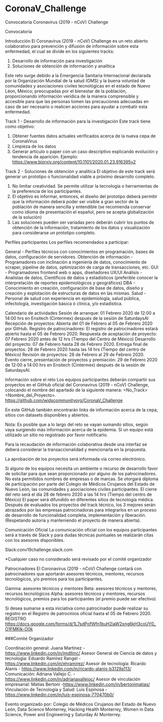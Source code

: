 # CoronaV_Challenge
Convocatoria Coronavirus (2019 - nCoV) Challenge  

Convocatoria 

Introducción
El Coronavirus (2019 - nCoV) Challenge es un reto abierto colaborativo para prevención y difusión de información sobre esta enfermedad, el cual se divide en los siguientes tracks:
1) Desarrollo de información para investigación
2) Soluciones de obtención de información y analítica

Este reto surge debido a la Emergencia Sanitaria Internacional declarada por la Organización Mundial de la salud (OMS) y la buena voluntad de comunidades y asociaciones civiles tecnológicas en el estado de Nuevo Léon, México; preocupadas por el bienestar de la población, proporcionando información verídica de la manera comprensible y accesible para que las personas tomen las precauciones adecuadas en caso de ser necesario o realicen acciones para ayudar a combatir esta enfermedad.

Track 1 - Desarrollo de información para la investigación
Este track tiene como objetivo:
1. 	Obtener fuentes datos actuales verificados acerca de la nueva cepa de CoronaVirus
2.	Limpieza de los datos
3. 	Generar artículo o paper con un caso descriptivo explicando evolución y tendencia de aparición. Ejemplo: https://www.biorxiv.org/content/10.1101/2020.01.23.916395v2

Track 2 - Soluciones de obtención y analítica
El objetivo de este track será generar un prototipo o funcionalidad viable a próximo desarrollo completo.
1. 	No limitar creatividad. Se permite utilizar la tecnología o herramientas de la preferencia de los participantes.
2. 	El objetivo es informar, entonces, el diseño del prototipo deberá permitir que la información deberá poder ser visible a gran sector de la población de manera sencilla y entendible (se recomienda conservar como idioma de presentación el español, pero se acepta globalización de la solución)
3. 	Las soluciones pueden ser variadas pero deberán cubrir los puntos de obtención de la información, tratamiento de los datos y visualización para considerarse un prototipo completo.

Perfiles participantes
Los perfiles recomendados a participar: 

General - Perfiles técnicos con conocimientos en programación, bases de datos, configuración de servidores.
Obtención de información - Programadores con inclinación a ingeniería de datos, conocimiento de scraper, pipeline de datos, optimización de carga de transacciones, etc.
GUI - Programadores frontend web o apps, diseñadores UX/UI
Análisis - Analistas de datos, Científicos de datos y estadísticos (preferible conocer la interpretación de reportes epidemiológicos y geográficos)
DBA - Conocimiento en creación, configuración de base de datos, diseño y creación y explotación de estructuras de datos en las mismas.
Salud - Personal de salud con experiencia en epidemiología, salud pública, infectología, investigación básica ó clínica, y/o estadística.

Calendario de actividades
Sesión de arranque: 01 Febrero 2020 de 12:00 a 14:00 hrs en Ensitech (Cintermex) después de la sesión de SaturdaysAI
Recepción de proyectos: Abierta del 01 de Febrero al 05 de Febrero 2020 por GitHub. 
Registro de patrocinadores: El registro de patrocinadores estará abierto hasta el 05 de Febrero 2020. 
Respuesta de aceptación de proyecto: 07 Febrero 2020 antes de 12 hrs (Tiempo del Centro de México)
Desarrollo del proyecto: 07 de Febrero hasta 28 de Febrero 2020.
Entrega final de proyectos: 28 de Febrero 2020 hasta las 14 hrs (Tiempo del centro de México)
Revisión de proyectos: 28 de Febrero al 29 de Febrero 2020.
Evento cierre, presentación de proyectos y premiación: 29 de Febrero 2020 de 12:00 a 14:00 hrs en Ensitech (Cintermex) después de la sesión de SaturdaysAI.

Información sobre el reto
Los equipos participantes deberán compartir sus proyectos en el GitHub oficial del Coronavirus (2019 - nCoV) Challenge, colocando el nombre del apartado de la siguiente manera: <No_Track><Nombre_del_Proyecto>.
https://github.com/widscommunityorg/CoronaV_Challenge

En este GitHub también encontrarán links de informaciòn acerca de la cepa, sitios con datasets disponibles y abiertos.

Nota: Es posible que a lo largo del reto se vayan sumando sitios, según vaya surgiendo más información acerca de la epidemia. Si un equipo está utilizado un sitio no registrado por favor notificarlo.

Para la recaudación de información colaborativa desde una interfaz se deberá considerar la transaccionalidad y mencionarla en la propuesta.

La aprobación de los proyectos será informada vía correo electrónico.

Si alguno de los equipos necesita un ambiente o recurso de desarrollo favor de solicitar para que sean proporcionado por alguno de los patrocinadores.
No esta permitidos nombres de empresas o de marcas.
Se otorgará diploma de participación por parte del Colegio de Médicos Cirujanos del Estado de Nuevo León, las comunidades y asociaciones civiles participantes.
El cierre del reto será el día 28 de febrero 2020 a las 14 hrs (Tiempo del centro de México)
El paper será difundido en diferentes sitios de tecnología médica.
Después de evaluados los proyectos del track técnico, los 3 mejores serán abrazados por las empresas patrocinadoras para integrarlos en un proceso de desarrollo de funcionalidad completa, implementación y liberación. (Respetando autoría y manteniendo el proyecto de manera abierta).


Comunicación Oficial
La comunicación oficial con los equipos participantes será a través de Slack y para dudas técnicas puntuales se realizarán citas con los asesores disponibles.

Slack:conv19challenge.slack.com

*Cualquier caso no considerado será revisado por el comité organizador

Patrocinadores
El Coronavirus (2019 - nCoV) Challenge contará con patrocinadores que aportarán asesores técnicos, mentores, recursos tecnológicos, y/o premios para los participantes.

Gamma: asesores técnicos y mentores
Beta: asesores técnicos y mentores, recursos tecnológicos
Alpha: asesores técnicos y mentores, recursos tecnológicos, premios para los participantes (el premio puede ser efectivo)

Si desea sumarse a esta iniciativa como patrocinador puede realizar su registro en el Registro de patrocinios oficial hasta el 05 de Febrero 2020. REGISTRO https://docs.google.com/forms/d/1L7sdPofWfn1buH2iaW2xng6kH3coUY0_O1FMKIk-O0k

###Comité Organizador 

Coordinación general: Juana Martínez - https://www.linkedin.com/in/jmdllmc/ 
Asesor General de Ciencia de datos y tecnologìa: Eduardo Ramírez Rangel - https://www.linkedin.com/in/ehramirez/
Asesor de tecnología: Ricardo Alanis - https://www.linkedin.com/in/ricardo-alanis-b3129a113/
Comunicación: Adriana Vallejo C. - https://www.linkedin.com/in/adrianavallejoc/ 
Asesor de vinculación empresarial: Matías Bertoni -https://www.linkedin.com/in/bertonimatias/ 
Vinculación de Tecnología y Salud: Luis Espinosa - https://www.linkedin.com/in/luis-espinosa-770470b0/ 

Evento organizado por: Colegio de Médicos Cirujanos del Estado de Nuevo León, Data Science Monterrey, Hacking Health Monterrey, Women in Data Science, Power and Engineering y Saturday AI Monterrey.
